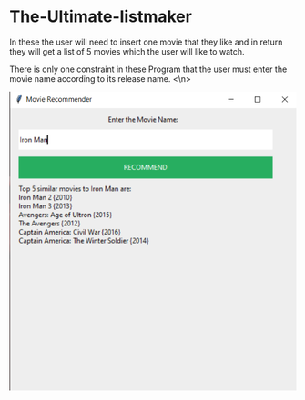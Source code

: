 # The-Ultimate-listmaker
In these the user will need to insert one movie that they like and in return they will get a list of 5 movies which the user will like to watch.
</h1>There is only one constraint in these Program that the user must enter the movie name according to its release name.</h1>
<\n>
<p align="center">
  <img src = "Example.png"/>

</p>

